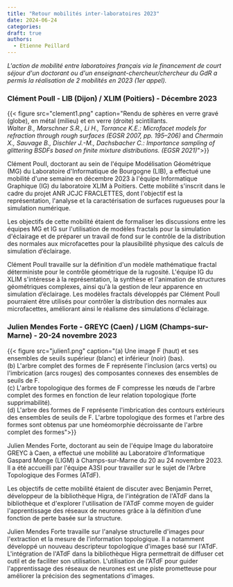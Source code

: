 ```yaml
---
title: "Retour mobilités inter-laboratoires 2023"
date: 2024-06-24
categories:
draft: true
authors:
  - Etienne Peillard
---
```


*L'action de mobilité entre laboratoires français via le financement de court séjour d'un doctorant ou d'un enseignant-chercheur/chercheur du GdR a permis la réalisation de 2 mobilités en 2023 (1er appel).*

### Clément Poull - LIB (Dijon) / XLIM (Poitiers) - Décembre 2023

{{< figure src="clement1.png" caption="Rendu de sphères en verre gravé (globe), en métal (milieu) et en verre (droite) scintillants. <br>*Walter B., Marschner S.R., Li H., Torrance K.E.: Microfacet models for refraction through rough surfaces (EGSR 2007, pp. 195–206)* and *Chermain X., Sauvage B., Dischler J.-M., Dachsbacher C.: Importance sampling of glittering BSDFs based on finite mixture distributions. (EGSR 2021)*">}}

Clément Poull, doctorant au sein de l'équipe Modélisation Géométrique (MG) du Laboratoire d'Informatique de Bourgogne (LIB), a effectué une mobilité d'une semaine en décembre 2023 à l'équipe Informatique Graphique (IG) du laboratoire XLIM à Poitiers. Cette mobilité s'inscrit dans le cadre du projet ANR JCJC FRACLETTES, dont l'objectif est la représentation, l'analyse et la caractérisation de surfaces rugueuses pour la simulation numérique.

Les objectifs de cette mobilité étaient de formaliser les discussions entre les équipes MG et IG sur l'utilisation de modèles fractals pour la simulation d'éclairage et de préparer un travail de fond sur le contrôle de la distribution des normales aux microfacettes pour la plausibilité physique des calculs de simulation d’éclairage.

Clément Poull travaille sur la définition d'un modèle mathématique fractal déterministe pour le contrôle géométrique de la rugosité. L'équipe IG du XLIM s'intéresse à la représentation, la synthèse et l'animation de structures géométriques complexes, ainsi qu'à la gestion de leur apparence en simulation d’éclairage. Les modèles fractals développés par Clément Poull pourraient être utilisés pour contrôler la distribution des normales aux microfacettes, améliorant ainsi le réalisme des simulations d'éclairage.

### Julien Mendes Forte - GREYC (Caen) / LIGM (Champs-sur-Marne) - 20-24 novembre 2023

{{< figure src="julien1.png" caption="(a) Une image F (haut) et ses ensembles de seuils supérieur (blanc) et inférieur (noir) (bas). <br>(b) L'arbre complet des formes de F représente l'inclusion (arcs verts) ou l'imbrication (arcs rouges) des composantes connexes des ensembles de seuils de F. <br>(c) L'arbre topologique des formes de F compresse les nœuds de l'arbre complet des formes en fonction de leur relation topologique (forte supprimabilité). <br>(d) L'arbre des formes de F représente l'imbrication des contours extérieurs des ensembles de seuils de F. L'arbre topologique des formes et l'arbre des formes sont obtenus par une homéomorphie décroissante de l'arbre complet des formes">}}

Julien Mendes Forte, doctorant au sein de l'équipe Image du laboratoire GREYC à Caen, a effectué une mobilité au Laboratoire d’Informatique Gaspard Monge (LIGM) à Champs-sur-Marne du 20 au 24 novembre 2023. Il a été accueilli par l'équipe A3SI pour travailler sur le sujet de l'Arbre Topologique des Formes (ATdF).

Les objectifs de cette mobilité étaient de discuter avec Benjamin Perret, développeur de la bibliothèque Higra, de l'intégration de l'ATdF dans la bibliothèque et d'explorer l'utilisation de l'ATdF comme moyen de guider l'apprentissage des réseaux de neurones grâce à la définition d’une fonction de perte basée sur la structure.

Julien Mendes Forte travaille sur l'analyse structurelle d'images pour l'extraction et la mesure de l'information topologique. Il a notamment développé un nouveau descripteur topologique d'images basé sur l'ATdF. L'intégration de l'ATdF dans la bibliothèque Higra permettrait de diffuser cet outil et de faciliter son utilisation. L'utilisation de l'ATdF pour guider l'apprentissage des réseaux de neurones est une piste prometteuse pour améliorer la précision des segmentations d'images.
